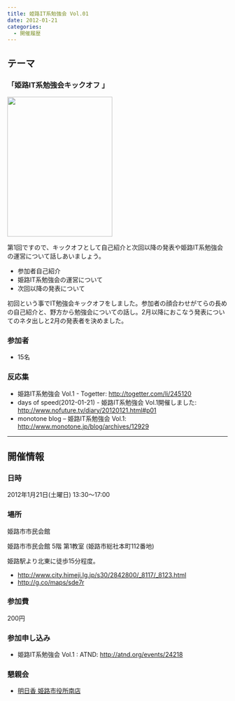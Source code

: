 ```yaml
---
title: 姫路IT系勉強会 Vol.01
date: 2012-01-21
categories:
  - 開催履歴
---
```


テーマ
------

### **「姫路IT系勉強会キックオフ 」**

<img src="https://sites.google.com/site/himejiitstudy/_/rsrc/1359603016737/history/20120121/IMAG0192.jpg" width="240" height="320" />

第1回ですので、キックオフとして自己紹介と次回以降の発表や姫路IT系勉強会の運営について話しあいましょう。

-   参加者自己紹介
-   姫路IT系勉強会の運営について
-   次回以降の発表について

初回という事でIT勉強会キックオフをしました。参加者の顔合わせがてらの長めの自己紹介と、野方から勉強会についての話し。2月以降におこなう発表についてのネタ出しと2月の発表者を決めました。

### 参加者

-   15名

### 反応集

-   姫路IT系勉強会 Vol.1 - Togetter: <http://togetter.com/li/245120>
-   days of speed(2012-01-21) - 姫路IT系勉強会 Vol.1開催しました: <http://www.nofuture.tv/diary/20120121.html#p01>
-   monotone blog – 姫路IT系勉強会 Vol.1: <http://www.monotone.jp/blog/archives/12929>

------------------------------------------------------------------------

開催情報
--------

### 日時

2012年1月21日(土曜日) 13:30～17:00

### 場所

姫路市市民会館

姫路市市民会館 5階 第1教室 (姫路市総社本町112番地)

姫路駅より北東に徒歩15分程度。

-   <http://www.city.himeji.lg.jp/s30/2842800/_8117/_8123.html>
-   <http://g.co/maps/sde7r>

### 参加費

200円

### 参加申し込み

-   姫路IT系勉強会 Vol.1 : ATND: <http://atnd.org/events/24218>

### 懇親会

-   [明日香 姫路市役所南店](http://r.tabelog.com/hyogo/A2805/A280501/28031219/)
